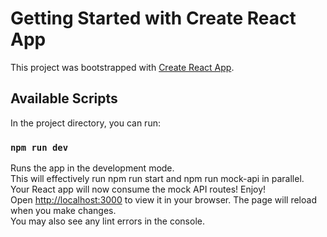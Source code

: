 # Getting Started with Create React App

This project was bootstrapped with [Create React App](https://github.com/facebook/create-react-app).

## Available Scripts

In the project directory, you can run:

### `npm run dev`

Runs the app in the development mode.\
This will effectively run npm run start and npm run mock-api in parallel.\
Your React app will now consume the mock API routes! Enjoy!\
Open [http://localhost:3000](http://localhost:3000) to view it in your browser.
The page will reload when you make changes.\
You may also see any lint errors in the console.



